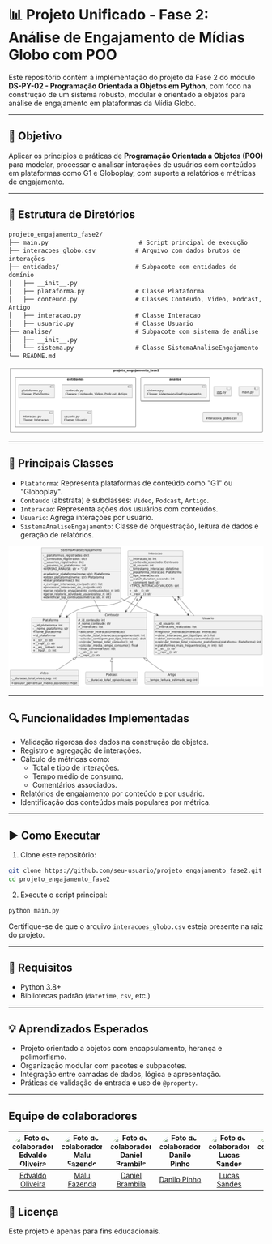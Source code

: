 # 📊 Projeto Unificado - Fase 2: Análise de Engajamento de Mídias Globo com POO

Este repositório contém a implementação do projeto da Fase 2 do módulo **DS-PY-02 - Programação Orientada a Objetos em Python**, com foco na construção de um sistema robusto, modular e orientado a objetos para análise de engajamento em plataformas da Mídia Globo.

---

## 🎯 Objetivo

Aplicar os princípios e práticas de **Programação Orientada a Objetos (POO)** para modelar, processar e analisar interações de usuários com conteúdos em plataformas como G1 e Globoplay, com suporte a relatórios e métricas de engajamento.

---

## 🧱 Estrutura de Diretórios

```
projeto_engajamento_fase2/
├── main.py                         # Script principal de execução
├── interacoes_globo.csv           # Arquivo com dados brutos de interações
├── entidades/                     # Subpacote com entidades do domínio
│   ├── __init__.py
│   ├── plataforma.py              # Classe Plataforma
│   ├── conteudo.py                # Classes Conteudo, Video, Podcast, Artigo
│   ├── interacao.py               # Classe Interacao
│   ├── usuario.py                 # Classe Usuario
├── analise/                       # Subpacote com sistema de análise
│   ├── __init__.py
│   └── sistema.py                 # Classe SistemaAnaliseEngajamento
└── README.md
```

![Diagrama de módulos](img/diagrama_de_modulos.png)

---

## 🧩 Principais Classes

- `Plataforma`: Representa plataformas de conteúdo como "G1" ou "Globoplay".
- `Conteudo` (abstrata) e subclasses: `Video`, `Podcast`, `Artigo`.
- `Interacao`: Representa ações dos usuários com conteúdos.
- `Usuario`: Agrega interações por usuário.
- `SistemaAnaliseEngajamento`: Classe de orquestração, leitura de dados e geração de relatórios.

![Diagrama de classes](img/diagrama_de_classes.png)

---

## 🔍 Funcionalidades Implementadas

- Validação rigorosa dos dados na construção de objetos.
- Registro e agregação de interações.
- Cálculo de métricas como:
  - Total e tipo de interações.
  - Tempo médio de consumo.
  - Comentários associados.
- Relatórios de engajamento por conteúdo e por usuário.
- Identificação dos conteúdos mais populares por métrica.

---

## ▶️ Como Executar

1. Clone este repositório:

```bash
git clone https://github.com/seu-usuario/projeto_engajamento_fase2.git
cd projeto_engajamento_fase2
```

2. Execute o script principal:

```bash
python main.py
```

Certifique-se de que o arquivo `interacoes_globo.csv` esteja presente na raiz do projeto.

---

## 📘 Requisitos

- Python 3.8+
- Bibliotecas padrão (`datetime`, `csv`, etc.)

---

## 💡 Aprendizados Esperados

- Projeto orientado a objetos com encapsulamento, herança e polimorfismo.
- Organização modular com pacotes e subpacotes.
- Integração entre camadas de dados, lógica e apresentação.
- Práticas de validação de entrada e uso de `@property`.

---

## Equipe de colaboradores
|<img src="https://github.com/EdOliveiraJr.png" width="100px" style="border-radius: 50%;" alt="Foto do colaborador Edvaldo Oliveira"/> | <img src="https://github.com/malufazenda.png" width="100px" style="border-radius: 50%;" alt="Foto do colaborador Malu Fazendo"/> |   <img src="https://github.com/daniels070.png" width="100px" style="border-radius: 50%;" alt="Foto do colaborador Daniel Brambila"/> | <img src="https://github.com/danilodpx.png" width="100px" style="border-radius: 50%;" alt="Foto do colaborador Danilo Pinho"/> | <img src="https://github.com/LucasSandes07.png" width="100px" style="border-radius: 50%;" alt="Foto do colaborador Lucas Sandes"/> | <img src="https://github.com/eufmartins.png" width="100px" style="border-radius: 50%;" alt="Foto do colaborador Felipe Martins"/> |
|:--:|:--:|:--:|:--:|:--:|:--:|
|<a href="https://github.com/EdOliveiraJr" target="_blank"> Edvaldo Oliveira</a> | <a href="https://github.com/malufazenda" target="_blank"> Malu Fazenda</a> | <a href="https://github.com/daniels070" target="_blank"> Daniel Brambila </a> | <a href="https://github.com/danilodpx" target="_blank"> Danilo Pinho </a> | <a href="https://github.com/LucasSandes07" target="_blank"> Lucas Sandes </a> | <a href="https://github.com/eufmartins" target="_blank"> Felipe Martins </a> |


## 📄 Licença

Este projeto é apenas para fins educacionais.
